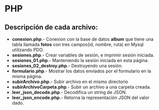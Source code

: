 # PHP 
<h2>Descripción de cada archivo:</h2>
<ul>
  <li><Strong>conexion.php</strong>.- Conexion con la base de datos <b>album</b> que tiene una tabla llamada <b>fotos</b> con tres campos(id, nombre, ruta) en Mysql utilizando PDO.</li>
  <li><Strong>sesiones.php</Strong>.- Crear variables de sesión, e imprimir sesión iniciada.</li>
  <li><Strong>sesiones_01.php</Strong>.- Manteniendo la sesión iniciada en esta página.</li>
  <li><Strong>sesiones_02_destroy.php</Strong>.- Destruyendo una sesión.</li>
  <li><Strong>formulario.php</Strong>.- Mostrar los datos enviados por el formulario en la misma página.</li>
  <li><Strong>subirArchivo.php</Strong>.- Subir archivo en el mismo directorio</li>
  <li><Strong>subirArchivoCarpeta.php</Strong>.- Subir un archivo a una carpeta creada. </li>
  <li><Strong>leer_json_decode.php</Strong>.- Decodifica un string de JSON. </li>
  <li><Strong>leer_json_encode.php</Strong>.- Retorna la representación JSON del valor dado. </li> 
</ul>
